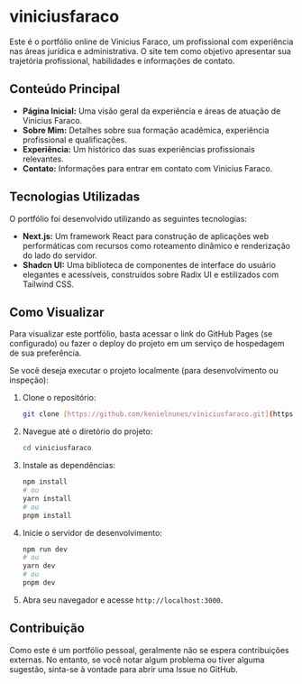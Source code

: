 # viniciusfaraco

Este é o portfólio online de Vinicius Faraco, um profissional com experiência nas áreas jurídica e administrativa. O site tem como objetivo apresentar sua trajetória profissional, habilidades e informações de contato.

## Conteúdo Principal

* **Página Inicial:** Uma visão geral da experiência e áreas de atuação de Vinicius Faraco.
* **Sobre Mim:** Detalhes sobre sua formação acadêmica, experiência profissional e qualificações.
* **Experiência:** Um histórico das suas experiências profissionais relevantes.
* **Contato:** Informações para entrar em contato com Vinicius Faraco.

## Tecnologias Utilizadas

O portfólio foi desenvolvido utilizando as seguintes tecnologias:

* **Next.js:** Um framework React para construção de aplicações web performáticas com recursos como roteamento dinâmico e renderização do lado do servidor.
* **Shadcn UI:** Uma biblioteca de componentes de interface do usuário elegantes e acessíveis, construídos sobre Radix UI e estilizados com Tailwind CSS.

## Como Visualizar

Para visualizar este portfólio, basta acessar o link do GitHub Pages (se configurado) ou fazer o deploy do projeto em um serviço de hospedagem de sua preferência.

Se você deseja executar o projeto localmente (para desenvolvimento ou inspeção):

1.  Clone o repositório:
    ```bash
    git clone [https://github.com/kenielnunes/viniciusfaraco.git](https://github.com/kenielnunes/viniciusfaraco.git)
    ```
2.  Navegue até o diretório do projeto:
    ```bash
    cd viniciusfaraco
    ```
3.  Instale as dependências:
    ```bash
    npm install
    # ou
    yarn install
    # ou
    pnpm install
    ```
4.  Inicie o servidor de desenvolvimento:
    ```bash
    npm run dev
    # ou
    yarn dev
    # ou
    pnpm dev
    ```
5.  Abra seu navegador e acesse `http://localhost:3000`.

## Contribuição

Como este é um portfólio pessoal, geralmente não se espera contribuições externas. No entanto, se você notar algum problema ou tiver alguma sugestão, sinta-se à vontade para abrir uma Issue no GitHub.
